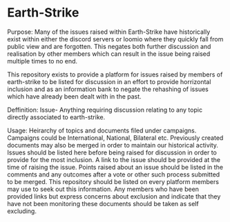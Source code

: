 # Earth-Strike

Purpose:
Many of the issues raised within Earth-Strike have historically exist within either the discord servers or loomio where they quickly fall from public view and are forgotten. This negates both further discussion and realisation by other members which can result in the issue being raised multiple times to no end.

This repository exists to provide a platform for issues raised by members of earth-strike to be listed for discussion in an effort to provide horrizontal inclusion and as an information bank to negate the rehashing of issues which have already been dealt with in the past. 

Deffinition:
  Issue- Anything requiring discussion relating to any topic directly associated to earth-strike.
 
Usage: Heirarchy of topics and documents filed under campaigns. Campaigns could be International, National, Bilateral etc. Previously created documents may also be merged in order to maintain our historical activity. Issues should be listed here before being raised for discussion in order to provide for the most inclusion. A link to the issue should be provided at the time of raising the issue. Points raised about an issue should be listed in the comments and any outcomes after a vote or other such process submitted to be merged. This repository should be listed on every platform members may use to seek out this information. Any members who have been provided links but express concerns about exclusion and indicate that they have not been monitoring these documents should be taken as self excluding.


